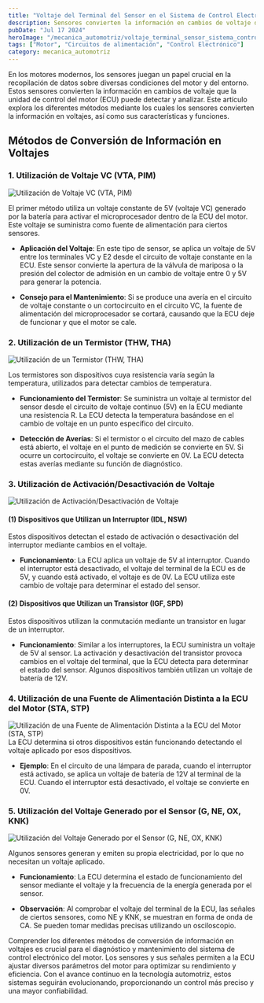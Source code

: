 ```yaml
---
title: "Voltaje del Terminal del Sensor en el Sistema de Control Electrónico del Motor"
description: Sensores convierten la información en cambios de voltaje detectables por la ECU del motor. Aprende sobre los diferentes métodos de conversión y cómo estos ayudan a mantener el rendimiento óptimo del motor en los vehículos modernos.
pubDate: "Jul 17 2024"
heroImage: "/mecanica_automotriz/voltaje_terminal_sensor_sistema_control_electronico_motor.png"
tags: ["Motor", "Circuitos de alimentación", "Control Electrónico"]
category: mecanica_automotriz
---
```


En los motores modernos, los sensores juegan un papel crucial en la recopilación de datos sobre diversas condiciones del motor y del entorno. Estos sensores convierten la información en cambios de voltaje que la unidad de control del motor (ECU) puede detectar y analizar. Este artículo explora los diferentes métodos mediante los cuales los sensores convierten la información en voltajes, así como sus características y funciones.

## Métodos de Conversión de Información en Voltajes

### 1. Utilización de Voltaje VC (VTA, PIM)

![ Utilización de Voltaje VC (VTA, PIM)](/mecanica_automotriz/voltaje_terminal_sensor_sistema_control_electronico_motor.png)

El primer método utiliza un voltaje constante de 5V (voltaje VC) generado por la batería para activar el microprocesador dentro de la ECU del motor. Este voltaje se suministra como fuente de alimentación para ciertos sensores.

- **Aplicación del Voltaje**: En este tipo de sensor, se aplica un voltaje de 5V entre los terminales VC y E2 desde el circuito de voltaje constante en la ECU. Este sensor convierte la apertura de la válvula de mariposa o la presión del colector de admisión en un cambio de voltaje entre 0 y 5V para generar la potencia.

- **Consejo para el Mantenimiento**: Si se produce una avería en el circuito de voltaje constante o un cortocircuito en el circuito VC, la fuente de alimentación del microprocesador se cortará, causando que la ECU deje de funcionar y que el motor se cale.

### 2. Utilización de un Termistor (THW, THA)

![ Utilización de un Termistor (THW, THA)](/mecanica_automotriz/voltaje_terminal_sensor_sistema_control_electronico_motor2.png)

Los termistores son dispositivos cuya resistencia varía según la temperatura, utilizados para detectar cambios de temperatura.

- **Funcionamiento del Termistor**: Se suministra un voltaje al termistor del sensor desde el circuito de voltaje continuo (5V) en la ECU mediante una resistencia R. La ECU detecta la temperatura basándose en el cambio de voltaje en un punto específico del circuito.

- **Detección de Averías**: Si el termistor o el circuito del mazo de cables está abierto, el voltaje en el punto de medición se convierte en 5V. Si ocurre un cortocircuito, el voltaje se convierte en 0V. La ECU detecta estas averías mediante su función de diagnóstico.

### 3. Utilización de Activación/Desactivación de Voltaje

![Utilización de Activación/Desactivación de Voltaje](/mecanica_automotriz/voltaje_terminal_sensor_sistema_control_electronico_motor3.png)

#### (1) Dispositivos que Utilizan un Interruptor (IDL, NSW)

Estos dispositivos detectan el estado de activación o desactivación del interruptor mediante cambios en el voltaje.

- **Funcionamiento**: La ECU aplica un voltaje de 5V al interruptor. Cuando el interruptor está desactivado, el voltaje del terminal de la ECU es de 5V, y cuando está activado, el voltaje es de 0V. La ECU utiliza este cambio de voltaje para determinar el estado del sensor.

#### (2) Dispositivos que Utilizan un Transistor (IGF, SPD)

Estos dispositivos utilizan la conmutación mediante un transistor en lugar de un interruptor.

- **Funcionamiento**: Similar a los interruptores, la ECU suministra un voltaje de 5V al sensor. La activación y desactivación del transistor provoca cambios en el voltaje del terminal, que la ECU detecta para determinar el estado del sensor. Algunos dispositivos también utilizan un voltaje de batería de 12V.

### 4. Utilización de una Fuente de Alimentación Distinta a la ECU del Motor (STA, STP)

![Utilización de una Fuente de Alimentación Distinta a la ECU del Motor (STA, STP)](/mecanica_automotriz/voltaje_terminal_sensor_sistema_control_electronico_motor4.png)
La ECU determina si otros dispositivos están funcionando detectando el voltaje aplicado por esos dispositivos.

- **Ejemplo**: En el circuito de una lámpara de parada, cuando el interruptor está activado, se aplica un voltaje de batería de 12V al terminal de la ECU. Cuando el interruptor está desactivado, el voltaje se convierte en 0V.

### 5. Utilización del Voltaje Generado por el Sensor (G, NE, OX, KNK)

![Utilización del Voltaje Generado por el Sensor (G, NE, OX, KNK)](/mecanica_automotriz/voltaje_terminal_sensor_sistema_control_electronico_motor5.png)

Algunos sensores generan y emiten su propia electricidad, por lo que no necesitan un voltaje aplicado.

- **Funcionamiento**: La ECU determina el estado de funcionamiento del sensor mediante el voltaje y la frecuencia de la energía generada por el sensor.

- **Observación**: Al comprobar el voltaje del terminal de la ECU, las señales de ciertos sensores, como NE y KNK, se muestran en forma de onda de CA. Se pueden tomar medidas precisas utilizando un osciloscopio.

Comprender los diferentes métodos de conversión de información en voltajes es crucial para el diagnóstico y mantenimiento del sistema de control electrónico del motor. Los sensores y sus señales permiten a la ECU ajustar diversos parámetros del motor para optimizar su rendimiento y eficiencia. Con el avance continuo en la tecnología automotriz, estos sistemas seguirán evolucionando, proporcionando un control más preciso y una mayor confiabilidad.
